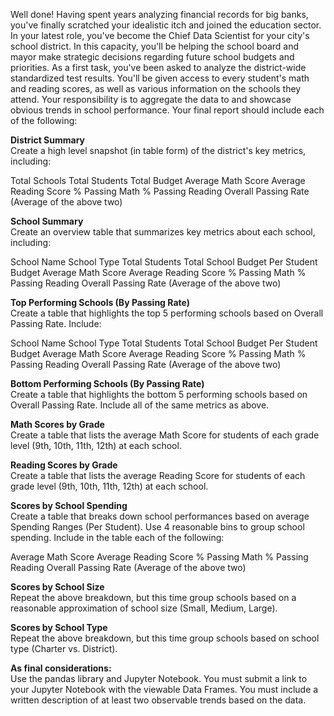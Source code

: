 Well done! Having spent years analyzing financial records for big banks, you've finally scratched your idealistic itch and joined the education sector. In your latest role, you've become the Chief Data Scientist for your city's school district. In this capacity, you'll be helping the  school board and mayor make strategic decisions regarding future school budgets and priorities.
As a first task, you've been asked to analyze the district-wide standardized test results. You'll be given access to every student's math and reading scores, as well as various information on the schools they attend. Your responsibility is to aggregate the data to and showcase obvious trends in school performance.
Your final report should include each of the following:

<b>District Summary</b><br>
Create a high level snapshot (in table form) of the district's key metrics, including:

Total Schools
Total Students
Total Budget
Average Math Score
Average Reading Score
% Passing Math
% Passing Reading
Overall Passing Rate (Average of the above two)




<b>School Summary</b><br>
Create an overview table that summarizes key metrics about each school, including:

School Name
School Type
Total Students
Total School Budget
Per Student Budget
Average Math Score
Average Reading Score
% Passing Math
% Passing Reading
Overall Passing Rate (Average of the above two)




<b>Top Performing Schools (By Passing Rate)</b><br>
Create a table that highlights the top 5 performing schools based on Overall Passing Rate. Include:

School Name
School Type
Total Students
Total School Budget
Per Student Budget
Average Math Score
Average Reading Score
% Passing Math
% Passing Reading
Overall Passing Rate (Average of the above two)




<b>Bottom Performing Schools (By Passing Rate)</b><br>
Create a table that highlights the bottom 5 performing schools based on Overall Passing Rate. Include all of the same metrics as above.


<b>Math Scores by Grade</b><br>
Create a table that lists the average Math Score for students of each grade level (9th, 10th, 11th, 12th) at each school.


<b>Reading Scores by Grade</b><br>
Create a table that lists the average Reading Score for students of each grade level (9th, 10th, 11th, 12th) at each school.


<b>Scores by School Spending</b><br>
Create a table that breaks down school performances based on average Spending Ranges (Per Student). Use 4 reasonable bins to group school spending. Include in the table each of the following:

Average Math Score
Average Reading Score
% Passing Math
% Passing Reading
Overall Passing Rate (Average of the above two)




<b>Scores by School Size</b><br>
Repeat the above breakdown, but this time group schools based on a reasonable approximation of school size (Small, Medium, Large).


<b>Scores by School Type</b><br>
Repeat the above breakdown, but this time group schools based on school type (Charter vs. District).

<b>As final considerations:</b><br>
Use the pandas library and Jupyter Notebook.
You must submit a link to your Jupyter Notebook with the viewable Data Frames.
You must include a written description of at least two observable trends based on the data.
